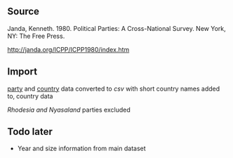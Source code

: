 ## Source

Janda, Kenneth. 1980. Political Parties: A Cross-National Survey. New York, NY: The Free Press.

http://janda.org/ICPP/ICPP1980/index.htm

## Import

[party](http://janda.org/ICPP/ICPP1980/Book/PART1/Ch.01_Introduction/Ch.01p08.htm) and [country](http://janda.org/ICPP/ICPP1980/Book/PART1/Ch.01_Introduction/Ch.01p04.htm) data converted to _csv_ with short country names added to‚ country data

_Rhodesia and Nyasaland_ parties excluded


## Todo later

* Year and size information from main dataset
